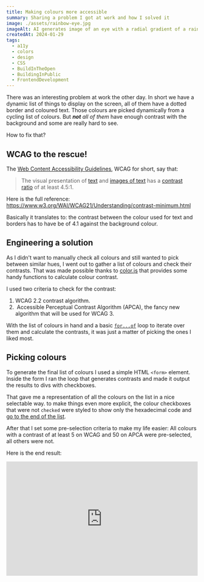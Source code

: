 ```yaml
---
title: Making colours more accessible
summary: Sharing a problem I got at work and how I solved it
image: ./assets/rainbow-eye.jpg
imageAlt: AI generates image of an eye with a radial gradient of a rainbow on it's iris
createdAt: 2024-01-29
tags:
  - a11y
  - colors
  - design
  - CSS
  - BuildInTheOpen
  - BuildingInPublic
  - FrontendDevelopment
---
```

There was an interesting problem at work the other day. In short we have a dynamic list of things to display on the screen, all of them have a dotted border and coloured text. Those colours are picked dynamically from a cycling list of colours. But _**not** all of them_ have enough contrast with the background and some are really hard to see.

How to fix that?

## WCAG to the rescue!

The [Web Content Accessibility Guidelines](https://www.w3.org/TR/WCAG22/), WCAG for short, say that:

> The visual presentation of [text](https://www.w3.org/WAI/WCAG21/Understanding/contrast-minimum.html#dfn-text) and [images of text](https://www.w3.org/WAI/WCAG21/Understanding/contrast-minimum.html#dfn-image-of-text) has a [contrast ratio](https://www.w3.org/WAI/WCAG21/Understanding/contrast-minimum.html#dfn-contrast-ratio) of at least 4.5:1.

Here is the full reference: https://www.w3.org/WAI/WCAG21/Understanding/contrast-minimum.html

Basically it translates to: the contrast between the colour used for text and borders has to have be of 4.1 against the background colour.

## Engineering a solution

As I didn't want to manually check all colours and still wanted to pick between similar hues, I went out to gather a list of colours and check their contrasts. That was made possible thanks to [color.js](https://colorjs.io/) that provides some handy functions to calculate colour contrast.

I used two criteria to check for the contrast:
1. WCAG 2.2 contrast algorithm.
2.  Accessible Perceptual Contrast Algorithm (APCA), the fancy new algorithm that will be used for WCAG 3.

With the list of colours in hand and a basic [`for...of`](https://developer.mozilla.org/en-US/docs/Web/JavaScript/Reference/Statements/for...of) loop to iterate over them and calculate the contrasts, it was just a matter of picking the ones I liked most.

## Picking colours

To generate the final list of colours I used a simple HTML `<form>` element. Inside the form I ran the loop that generates contrasts and made it output the results to divs with checkboxes.

That gave me a representation of all the colours on the list in a nice selectable way. to make things even more explicit, the colour checkboxes that were not `checked` were styled to show only the hexadecimal code and [go to the end of the list](https://developer.mozilla.org/en-US/docs/Web/CSS/CSS_flexible_box_layout/Ordering_flex_items#the_order_property).

After that I set some pre-selection criteria to make my life easier: All colours with a contrast of at least 5 on WCAG and 50 on APCA were pre-selected, all others were not.

Here is the end result:

<iframe height="300" style="width: 100%;" scrolling="no" title="Color contrast list checking" src="https://codepen.io/madcampos/embed/preview/abMVLXm?default-tab=result" frameborder="no" loading="lazy" allowtransparency="true" allowfullscreen="true" referrerpolicy="no-referrer" sandbox="allow-forms allow-scripts allow-same-origin">
  See the Pen <a href="https://codepen.io/madcampos/pen/abMVLXm">
  Color contrast list checking</a> by Marco Campos (<a href="https://codepen.io/madcampos">@madcampos</a>)
  on <a href="https://codepen.io">CodePen</a>.
</iframe>